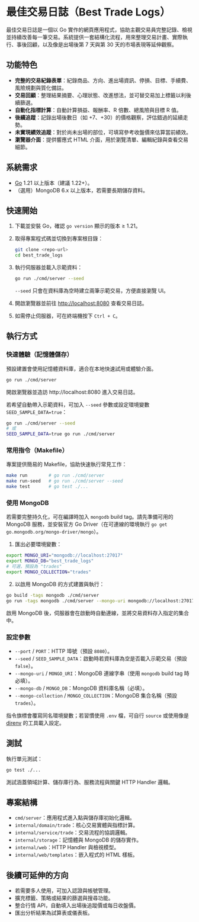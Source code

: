 # 最佳交易日誌（Best Trade Logs）

最佳交易日誌是一個以 Go 實作的網頁應用程式，協助主觀交易員完整記錄、檢視並持續改善每一筆交易。系統提供一套結構化流程，用來整理交易計畫、實際執行、事後回顧，以及像是出場後第 7 天與第 30 天的市場表現等延伸觀察。

## 功能特色

- **完整的交易紀錄表單**：紀錄商品、方向、進出場資訊、停損、目標、手續費、風險規劃與質化備註。
- **交易回顧**：整理結果摘要、心理狀態、改進想法，並可替交易加上標籤以利後續篩選。
- **自動化指標計算**：自動計算損益、報酬率、R 倍數、總風險與目標 R 值。
- **後續追蹤**：記錄出場後數日（如 +7、+30）的價格觀察，評估錯過的延續走勢。
- **未實現績效追蹤**：對於尚未出場的部位，可填寫參考收盤價來估算當前績效。
- **瀏覽器介面**：提供響應式 HTML 介面，用於瀏覽清單、編輯紀錄與查看交易細節。

## 系統需求

- [Go](https://go.dev/dl/) 1.21 以上版本（建議 1.22+）。
- （選用）MongoDB 6.x 以上版本，若需要長期儲存資料。

## 快速開始

1. 下載並安裝 Go，確認 `go version` 顯示的版本 ≥ 1.21。
2. 取得專案程式碼並切換到專案根目錄：

   ```bash
   git clone <repo-url>
   cd best_trade_logs
   ```

3. 執行伺服器並載入示範資料：

   ```bash
   go run ./cmd/server --seed
   ```

   `--seed` 只會在資料庫為空時建立兩筆示範交易，方便直接瀏覽 UI。

4. 開啟瀏覽器並前往 <http://localhost:8080> 查看交易日誌。

5. 如需停止伺服器，可在終端機按下 `Ctrl + C`。

## 執行方式

### 快速體驗（記憶體儲存）

預設建置會使用記憶體資料庫，適合在本地快速試用或體驗介面。

```bash
go run ./cmd/server
```

開啟瀏覽器並造訪 http://localhost:8080 進入交易日誌。

若希望自動帶入示範資料，可加入 `--seed` 參數或設定環境變數 `SEED_SAMPLE_DATA=true`：

```bash
go run ./cmd/server --seed
# 或
SEED_SAMPLE_DATA=true go run ./cmd/server
```

### 常用指令（Makefile）

專案提供簡易的 Makefile，協助快速執行常見工作：

```bash
make run        # go run ./cmd/server
make run-seed   # go run ./cmd/server --seed
make test       # go test ./...
```

### 使用 MongoDB

若需要完整持久化，可在編譯時加入 `mongodb` build tag。請先準備可用的 MongoDB 服務，並安裝官方 Go Driver（在可連線的環境執行 `go get go.mongodb.org/mongo-driver/mongo`）。

1. 匯出必要環境變數：

```bash
export MONGO_URI="mongodb://localhost:27017"
export MONGO_DB="best_trade_logs"
# 可選，預設為 "trades"
export MONGO_COLLECTION="trades"
```

2. 以啟用 MongoDB 的方式建置與執行：

```bash
go build -tags mongodb ./cmd/server
go run -tags mongodb ./cmd/server --mongo-uri mongodb://localhost:27017 --mongo-db best_trade_logs
```

啟用 MongoDB 後，伺服器會在啟動時自動連線，並將交易資料存入指定的集合中。

### 設定參數

- `--port` / `PORT`：HTTP 埠號（預設 `8080`）。
- `--seed` / `SEED_SAMPLE_DATA`：啟動時若資料庫為空是否載入示範交易（預設 `false`）。
- `--mongo-uri` / `MONGO_URI`：MongoDB 連線字串（使用 `mongodb` build tag 時必填）。
- `--mongo-db` / `MONGO_DB`：MongoDB 資料庫名稱（必填）。
- `--mongo-collection` / `MONGO_COLLECTION`：MongoDB 集合名稱（預設 `trades`）。

指令旗標會覆寫同名環境變數；若習慣使用 `.env` 檔，可自行 `source` 或使用像是 [direnv](https://direnv.net/) 的工具載入設定。

## 測試

執行單元測試：

```bash
go test ./...
```

測試涵蓋領域計算、儲存庫行為、服務流程與關鍵 HTTP Handler 邏輯。

## 專案結構

- `cmd/server`：應用程式進入點與儲存庫初始化邏輯。
- `internal/domain/trade`：核心交易實體與指標計算。
- `internal/service/trade`：交易流程的協調邏輯。
- `internal/storage`：記憶體與 MongoDB 的儲存實作。
- `internal/web`：HTTP Handler 與檢視模型。
- `internal/web/templates`：嵌入程式的 HTML 樣板。

## 後續可延伸的方向

- 若需要多人使用，可加入認證與帳號管理。
- 擴充標籤、策略或結果的篩選與搜尋功能。
- 整合行情 API，自動填入出場後追蹤價或每日收盤價。
- 匯出分析結果為試算表或儀表板。
